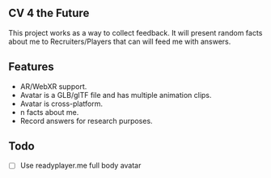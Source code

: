 ## CV 4 the Future

This project works as a way to collect feedback. It will present random facts about me to Recruiters/Players that can will feed me with answers.


## Features
- AR/WebXR support.
- Avatar is a GLB/glTF file and has multiple animation clips.
- Avatar is cross-platform.
- n facts about me.
- Record answers for research purposes.


## Todo

- [ ] Use readyplayer.me full body avatar 
